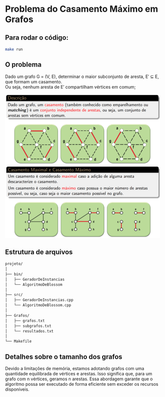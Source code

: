 <!--Hércules Aparecido Teixeira - 18.2.8072-->

# Problema do Casamento Máximo em Grafos

## Para rodar o código:
```bash
make run
```

## O problema

Dado um grafo G = (V, E), determinar o maior subconjunto de aresta, E′ ⊆ E, que formam um casamento. <br>Ou seja, nenhum aresta de E′ compartilham vértices em comum;

![Exemplo de Grafo](imagens/casamento1.png)
![Exemplo de Grafo](imagens/casamento2.png)


## Estrutura de arquivos

```bash
projeto/
│
├── bin/
│   ├── GeradorDeInstancias
│   └── AlgoritmoDeBlossom
│
├── src/
│   ├── GeradorDeInstancias.cpp
│   └── AlgoritmoDeBlossom.cpp
│
├── Grafos/
│   ├── grafos.txt
│   ├── subgrafos.txt
│   └── resultados.txt
│
└── Makefile
```

## Detalhes sobre o tamanho dos grafos

Devido a limitações de memória, estamos adotando grafos com uma quantidade equilibrada de vértices e arestas. Isso significa que, para um grafo com n vértices, geramos n arestas. Essa abordagem garante que o algoritmo possa ser executado de forma eficiente sem exceder os recursos disponíveis.